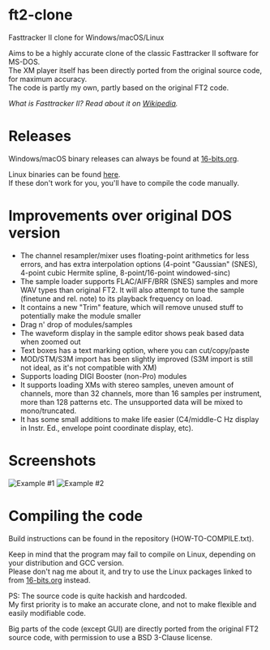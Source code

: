 # ft2-clone
Fasttracker II clone for Windows/macOS/Linux

Aims to be a highly accurate clone of the classic Fasttracker II software for MS-DOS. \
The XM player itself has been directly ported from the original source code, for maximum accuracy. \
The code is partly my own, partly based on the original FT2 code.

*What is Fasttracker II? Read about it on [Wikipedia](https://en.wikipedia.org/wiki/FastTracker_2).*

# Releases
Windows/macOS binary releases can always be found at [16-bits.org](https://16-bits.org/ft2.php).

Linux binaries can be found [here](https://repology.org/project/fasttracker2/versions). \
If these don't work for you, you'll have to compile the code manually.

# Improvements over original DOS version
- The channel resampler/mixer uses floating-point arithmetics for less errors, and has extra interpolation options (4-point "Gaussian" (SNES), 4-point cubic Hermite spline, 8-point/16-point windowed-sinc)
- The sample loader supports FLAC/AIFF/BRR (SNES) samples and more WAV types than original FT2. It will also attempt to tune the sample (finetune and rel. note) to its playback frequency on load.
- It contains a new "Trim" feature, which will remove unused stuff to potentially make the module smaller
- Drag n' drop of modules/samples
- The waveform display in the sample editor shows peak based data when zoomed out
- Text boxes has a text marking option, where you can cut/copy/paste
- MOD/STM/S3M import has been slightly improved (S3M import is still not ideal, as it's not compatible with XM)
- Supports loading DIGI Booster (non-Pro) modules
- It supports loading XMs with stereo samples, uneven amount of channels, more than 32 channels, more than 16 samples per instrument, more than 128 patterns etc. The unsupported data will be mixed to mono/truncated.
- It has some small additions to make life easier (C4/middle-C Hz display in Instr. Ed., envelope point coordinate display, etc).

# Screenshots

![Example #1](https://16-bits.org/ft2-clone-3.png)
![Example #2](https://16-bits.org/ft2-clone-4.png)

# Compiling the code
Build instructions can be found in the repository (HOW-TO-COMPILE.txt).

Keep in mind that the program may fail to compile on Linux, depending on your distribution and GCC version. \
Please don't nag me about it, and try to use the Linux packages linked to from [16-bits.org](https://16-bits.org/ft2.php) instead.

PS: The source code is quite hackish and hardcoded. \
My first priority is to make an accurate clone, and not to make flexible and easily modifiable code.

Big parts of the code (except GUI) are directly ported from the original FT2 source code, with permission to use a BSD 3-Clause license.
